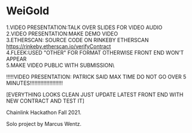 # WeiGold
1.VIDEO PRESENTATION:TALK OVER SLIDES FOR VIDEO AUDIO\
2.VIDEO PRESENTATION:MAKE DEMO VIDEO\
3.ETHERSCAN: SOURCE CODE ON RINKEBY ETHERSCAN https://rinkeby.etherscan.io/verifyContract \
4.FLEEK:USED "OTHER" FOR FORMAT OTHERWISE FRONT END WON'T APPEAR\
5.MAKE VIDEO PUBLIC WITH SUBMISSION\

!!!!!VIDEO PRESENTATION: PATRICK SAID MAX TIME DO NOT GO OVER 5 MINUTES!!!!!!!!!!!!!!!!!!!!!!

[EVERYTHING LOOKS CLEAN JUST UPDATE LATEST FRONT END WITH NEW CONTRACT AND TEST IT]

Chainlink Hackathon Fall 2021.

Solo project by Marcus Wentz.

